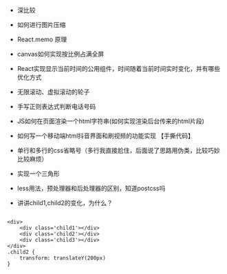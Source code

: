 - 深比较
- 如何进行图片压缩                     
- React.memo 原理
- canvas如何实现按比例占满全屏



- React实现显示当前时间的公用组件，时间随着当前时间实时变化，并有哪些优化方式
- 无限滚动、虚拟滚动的轮子
- 手写正则表达式判断电话号码
- JS如何在页面渲染一个html字符串(如何实现渲染后台传来的html片段)
- 如何写一个移动端html抖音界面和刷视频的功能实现 【手撕代码】
- 单行和多行的css省略号（多行我直接尬住，后面说了思路用伪类，比较巧妙比较麻烦）
- 实现一个三角形
- less用法，预处理器和后处理器的区别，知道postcss吗
- 讲讲child1,child2的变化，为什么？
```

<div>
    <div class='child1'></div> 
    <div class='child2'></div>
    <div class='child3'></div>
</div>  
.child2 {
    transform: translateY(200px)
}
```